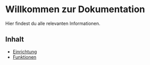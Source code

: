 # Willkommen zur Dokumentation

Hier findest du alle relevanten Informationen.

## Inhalt
- [Einrichtung](docs/setup.md)
- [Funktionen](docs/features.md)
